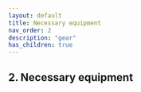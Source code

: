 ```yaml
---
layout: default
title: Necessary equipment
nav_order: 2
description: "gear"
has_children: true
---
```


## **2. Necessary equipment**